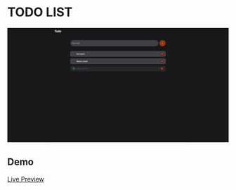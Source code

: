 
# TODO LIST 




![Screenshot](public/preview.png)

  
## Demo

[Live Preview](https://aysenurtatli.github.io/todo-list/)

  